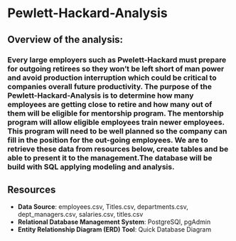 # Pewlett-Hackard-Analysis

## Overview of the analysis:
### Every large employers such as Pwelett-Hackard must prepare for outgoing retirees so they won’t be left short of man power and avoid production interruption which could be critical to companies overall future productivity. The purpose of the Pewlett-Hackard-Analysis is to determine how many employees are getting close to retire and how many out of them will be eligible for mentorship program. The mentorship program will allow eligible employees train newer employees. This program will need to be well planned so the company can fill in the position for the out-going employees. We are to retrieve these data from resources below, create tables and be able to present it to the management.The database will be build with SQL applying modeling and analysis. 


## Resources
* **Data Source**: employees.csv, Titles.csv, departments.csv, dept_managers.csv, salaries.csv, titles.csv
* **Relational Database Management System**: PostgreSQl, pgAdmin
* **Entity Relationship Diagram (ERD) Tool**: Quick Database Diagram
